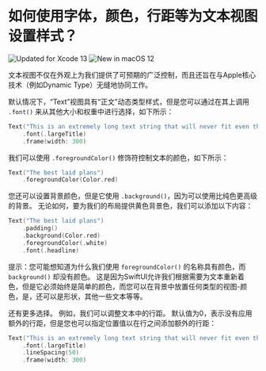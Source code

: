 如何使用字体，颜色，行距等为文本视图设置样式？
===

![Updated for Xcode 13](https://img.shields.io/static/v1?label=&message=Updated%20for%20Xcode%2013.1&color=blue&logo=Xcode&logoColor=white)
![New in macOS 12](https://img.shields.io/static/v1?label=&message=New%20in%20macOS%2012&color=lightgrey&logo=apple)

文本视图不仅在外观上为我们提供了可预期的广泛控制，而且还旨在与Apple核心技术（例如Dynamic Type）无缝地协同工作。

默认情况下，“Text”视图具有“正文”动态类型样式，但是您可以通过在其上调用 `.font()` 来从其他大小和权重中进行选择，如下所示：

```swift
Text("This is an extremely long text string that will never fit even the widest of phones without wrapping")
    .font(.largeTitle)
    .frame(width: 300)
```

我们可以使用 `.foregroundColor()` 修饰符控制文本的颜色，如下所示：

```swift
Text("The best laid plans")
    .foregroundColor(Color.red)
```

您还可以设置背景颜色，但是它使用 `.background()`，因为可以使用比纯色更高级的背景。 无论如何，要为我们的布局提供黄色背景色，我们可以添加以下内容：

```swift
Text("The best laid plans")
    .padding()    
    .background(Color.red)
    .foregroundColor(.white)
    .font(.headline)
```

提示：您可能想知道为什么我们使用 `foregroundColor()` 的名称具有颜色，而 `background()` 却没有颜色。 这是因为SwiftUI允许我们根据需要为文本重新着色，但是它必须始终是简单的颜色，而您可以在背景中放置任何类型的视图-颜色，是，还可以是形状，其他一些文本等等。

还有更多选择。 例如，我们可以调整文本中的行距。 默认值为0，表示没有应用额外的行距，但是您也可以指定位置值以在行之间添加额外的行距：

```swift
Text("This is an extremely long text string that will never fit even the widest of phones without wrapping")
    .font(.largeTitle)
    .lineSpacing(50)
    .frame(width: 300)
```